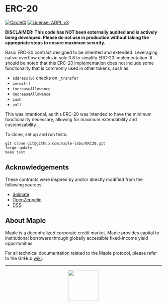 # ERC-20

[![CircleCI](https://circleci.com/gh/maple-labs/erc20/tree/main.svg?style=svg)](https://circleci.com/gh/maple-labs/erc20/tree/main) [![License: AGPL v3](https://img.shields.io/badge/License-AGPL%20v3-blue.svg)](https://www.gnu.org/licenses/agpl-3.0)

**DISCLAIMER: This code has NOT been externally audited and is actively being developed. Please do not use in production without taking the appropriate steps to ensure maximum security.**

Basic ERC-20 contract designed to be inherited and extended. Leveraging native overflow checks in solc 0.8 to simplify ERC-20 implementation. It should be noted that this ERC-20 implementation does not include some functionality that is commonly used in other tokens, such as:
- `address(0)` checks on `_transfer`
- `permit()`
- `increaseAllowance`
- `decreaseAllowance`
- `push`
- `pull`

This was intentional, as this ERC-20 was intended to have the minimum functionality necessary, allowing for maximum extendability and customizability. 

To clone, set up and run tests:
```
git clone git@github.com:maple-labs/ERC20.git
forge update
make test
```

## Acknowledgements
These contracts were inspired by and/or directly modified from the following sources:
- [Solmate](https://github.com/Rari-Capital/solmate)
- [OpenZeppelin](https://github.com/OpenZeppelin/openzeppelin-contracts)
- [DSS](https://github.com/makerdao/dss)

## About Maple
Maple is a decentralized corporate credit market. Maple provides capital to institutional borrowers through globally accessible fixed-income yield opportunities.

For all technical documentation related to the Maple protocol, please refer to the GitHub [wiki](https://github.com/maple-labs/maple-core/wiki).

---

<p align="center">
  <img src="https://user-images.githubusercontent.com/44272939/116272804-33e78d00-a74f-11eb-97ab-77b7e13dc663.png" height="100" />
</p>
